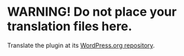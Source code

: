 # WARNING! Do not place your translation files here.

Translate the plugin at its [WordPress.org repository](https://translate.wordpress.org/projects/wp-plugins/archive-title/).
